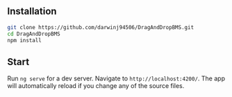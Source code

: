 ## Installation

```bash
git clone https://github.com/darwinj94506/DragAndDropBMS.git
cd DragAndDropBMS
npm install
```
## Start

Run `ng serve` for a dev server. Navigate to `http://localhost:4200/`. The app will automatically reload if you change any of the source files.

